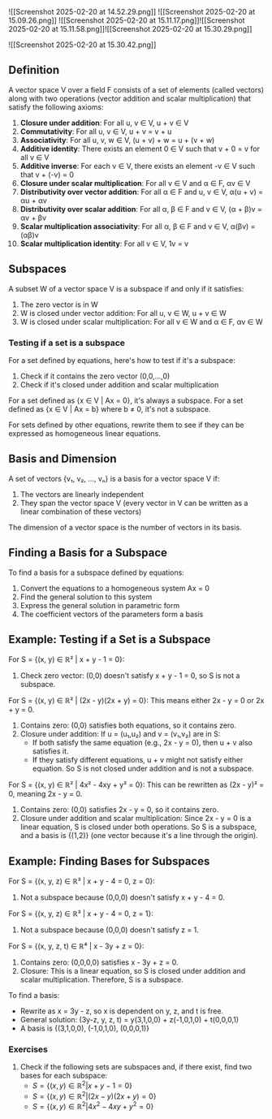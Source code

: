 ---
---

![[Screenshot 2025-02-20 at 14.52.29.png]]
![[Screenshot 2025-02-20 at 15.09.26.png]]
![[Screenshot 2025-02-20 at 15.11.17.png]]![[Screenshot 2025-02-20 at 15.11.58.png]]![[Screenshot 2025-02-20 at 15.30.29.png]]


![[Screenshot 2025-02-20 at 15.30.42.png]]

## Definition
A vector space V over a field F consists of a set of elements (called vectors) along with two operations (vector addition and scalar multiplication) that satisfy the following axioms:

1. **Closure under addition**: For all u, v ∈ V, u + v ∈ V
2. **Commutativity**: For all u, v ∈ V, u + v = v + u
3. **Associativity**: For all u, v, w ∈ V, (u + v) + w = u + (v + w)
4. **Additive identity**: There exists an element 0 ∈ V such that v + 0 = v for all v ∈ V
5. **Additive inverse**: For each v ∈ V, there exists an element -v ∈ V such that v + (-v) = 0
6. **Closure under scalar multiplication**: For all v ∈ V and α ∈ F, αv ∈ V
7. **Distributivity over vector addition**: For all α ∈ F and u, v ∈ V, α(u + v) = αu + αv
8. **Distributivity over scalar addition**: For all α, β ∈ F and v ∈ V, (α + β)v = αv + βv
9. **Scalar multiplication associativity**: For all α, β ∈ F and v ∈ V, α(βv) = (αβ)v
10. **Scalar multiplication identity**: For all v ∈ V, 1v = v

## Subspaces

A subset W of a vector space V is a subspace if and only if it satisfies:
1. The zero vector is in W
2. W is closed under vector addition: For all u, v ∈ W, u + v ∈ W
3. W is closed under scalar multiplication: For all v ∈ W and α ∈ F, αv ∈ W

### Testing if a set is a subspace

For a set defined by equations, here's how to test if it's a subspace:
1. Check if it contains the zero vector (0,0,...,0)
2. Check if it's closed under addition and scalar multiplication

For a set defined as {x ∈ V | Ax = 0}, it's always a subspace.
For a set defined as {x ∈ V | Ax = b} where b ≠ 0, it's not a subspace.

For sets defined by other equations, rewrite them to see if they can be expressed as homogeneous linear equations.

## Basis and Dimension

A set of vectors {v₁, v₂, ..., vₙ} is a basis for a vector space V if:
1. The vectors are linearly independent
2. They span the vector space V (every vector in V can be written as a linear combination of these vectors)

The dimension of a vector space is the number of vectors in its basis.

## Finding a Basis for a Subspace

To find a basis for a subspace defined by equations:
1. Convert the equations to a homogeneous system Ax = 0
2. Find the general solution to this system
3. Express the general solution in parametric form
4. The coefficient vectors of the parameters form a basis

## Example: Testing if a Set is a Subspace

For S = {(x, y) ∈ ℝ² | x + y - 1 = 0}:
1. Check zero vector: (0,0) doesn't satisfy x + y - 1 = 0, so S is not a subspace.

For S = {(x, y) ∈ ℝ² | (2x - y)(2x + y) = 0}:
This means either 2x - y = 0 or 2x + y = 0.
1. Contains zero: (0,0) satisfies both equations, so it contains zero.
2. Closure under addition: If u = (u₁,u₂) and v = (v₁,v₂) are in S:
   - If both satisfy the same equation (e.g., 2x - y = 0), then u + v also satisfies it.
   - If they satisfy different equations, u + v might not satisfy either equation.
   So S is not closed under addition and is not a subspace.

For S = {(x, y) ∈ ℝ² | 4x² - 4xy + y² = 0}:
This can be rewritten as (2x - y)² = 0, meaning 2x - y = 0.
1. Contains zero: (0,0) satisfies 2x - y = 0, so it contains zero.
2. Closure under addition and scalar multiplication: Since 2x - y = 0 is a linear equation, S is closed under both operations.
So S is a subspace, and a basis is {(1,2)} (one vector because it's a line through the origin).

## Example: Finding Bases for Subspaces

For S = {(x, y, z) ∈ ℝ³ | x + y - 4 = 0, z = 0}:
1. Not a subspace because (0,0,0) doesn't satisfy x + y - 4 = 0.

For S = {(x, y, z) ∈ ℝ³ | x + y - 4 = 0, z = 1}:
1. Not a subspace because (0,0,0) doesn't satisfy z = 1.

For S = {(x, y, z, t) ∈ ℝ⁴ | x - 3y + z = 0}:
1. Contains zero: (0,0,0,0) satisfies x - 3y + z = 0.
2. Closure: This is a linear equation, so S is closed under addition and scalar multiplication.
Therefore, S is a subspace.

To find a basis:
- Rewrite as x = 3y - z, so x is dependent on y, z, and t is free.
- General solution: (3y-z, y, z, t) = y(3,1,0,0) + z(-1,0,1,0) + t(0,0,0,1)
- A basis is {(3,1,0,0), (-1,0,1,0), (0,0,0,1)}



### Exercises

1. Check if the following sets are subspaces and, if there exist, find two bases for each subspace:
	  - $S = \{(x, y) \in \mathbb{R}^2 | x + y - 1 = 0\}$
	  - $S = \{(x, y) \in \mathbb{R}^2 | (2x - y)(2x + y) = 0\}$
	  - $S = \{(x, y) \in \mathbb{R}^2 | 4x^2 - 4xy + y^2 = 0\}$